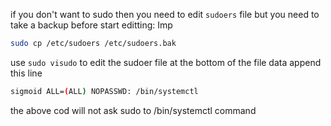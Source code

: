 if you don't want to sudo then you need to edit `sudoers` file
but you need to take a backup before start editting: Imp
```bash
sudo cp /etc/sudoers /etc/sudoers.bak
```

use `sudo visudo` to edit the sudoer file
at the bottom of the file data
append this line 
```bash
sigmoid ALL=(ALL) NOPASSWD: /bin/systemctl
```
the above cod will not ask sudo to /bin/systemctl command

